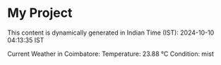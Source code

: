 # My Project

This content is dynamically generated in Indian Time (IST): 2024-10-10 04:13:35 IST


Current Weather in Coimbatore:
Temperature: 23.88 °C
Condition: mist

